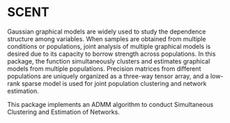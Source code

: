 # SCENT
Gaussian graphical models are widely used to study the dependence structure among variables. When samples are obtained from multiple conditions or populations, joint analysis of multiple graphical models is desired due to its capacity to borrow strength across populations. In this package, the function simultaneously clusters and estimates graphical models from multiple populations. Precision matrices from different populations are uniquely organized as a three-way tensor array, and a low-rank sparse model is used for joint population clustering and network estimation. 

This package implements an ADMM algorithm to conduct Simultaneous Clustering and Estimation of Networks.
